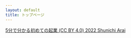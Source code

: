 ```yaml
---
layout: default
title: トップページ
---
```

[5分で分かる初めての起業 (CC BY 4.0) 2022 Shunichi Arai](/writings/kigyo.html)

